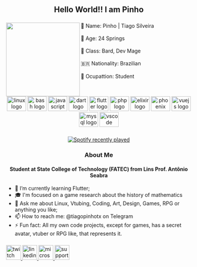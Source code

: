 <h2 align="center">Hello World!! I am Pinho</h2>

###

<img align="left" height="200" src="https://static-cdn.jtvnw.net/jtv_user_pictures/f060e15f-9807-427f-8575-17a4bcffaf67-profile_image-300x300.png"  />

###

<p align="left">👤 Name: Pinho | Tiago Silveira<br><br>🌲 Age: 24 Springs<br><br>🎸 Class: Bard, Dev Mage<br><br>🇧🇷 Nationality: Brazilian<br><br>🎥 Ocupattion: Student</p>

###

<br clear="both">

<div align="center">
  <img src="https://cdn.jsdelivr.net/gh/devicons/devicon/icons/linux/linux-original.svg" height="40" width="52" alt="linux logo"  />
  <img src="https://cdn.jsdelivr.net/gh/devicons/devicon/icons/bash/bash-original.svg" height="40" width="52" alt="bash logo"  />
  <img src="https://cdn.jsdelivr.net/gh/devicons/devicon/icons/javascript/javascript-original.svg" height="40" width="52" alt="javascript logo"  />
  <img src="https://cdn.jsdelivr.net/gh/devicons/devicon/icons/dart/dart-original.svg" height="40" width="52" alt="dart logo"  />
  <img src="https://cdn.jsdelivr.net/gh/devicons/devicon/icons/flutter/flutter-original.svg" height="40" width="52" alt="flutter logo"  />
  <img src="https://cdn.jsdelivr.net/gh/devicons/devicon/icons/php/php-original.svg" height="40" width="52" alt="php logo"  />
  <img src="https://cdn.jsdelivr.net/gh/devicons/devicon/icons/elixir/elixir-original.svg" height="40" width="52" alt="elixir logo"  />
  <img src="https://cdn.jsdelivr.net/gh/devicons/devicon/icons/phoenix/phoenix-original.svg" height="40" width="52" alt="phoenix logo"  />
  <img src="https://cdn.jsdelivr.net/gh/devicons/devicon/icons/vuejs/vuejs-original.svg" height="40" width="52" alt="vuejs logo"  />
  <img src="https://cdn.jsdelivr.net/gh/devicons/devicon/icons/mysql/mysql-original.svg" height="40" width="52" alt="mysql logo"  />
  <img src="https://cdn.jsdelivr.net/gh/devicons/devicon/icons/vscode/vscode-original.svg" height="40" width="52" alt="vscode logo"  />
</div>

###

<div align="center">
  <a href="https://open.spotify.com/user/tsilveiraps">
    <img src="https://spotify-recently-played-readme.vercel.app/api?count=5" alt="Spotify recently played"  />
  </a>
</div>

<h3 align="center">About Me</h3>

<h4 align="center">Student at State College of Technology (FATEC) from Lins Prof. Antônio Seabra</h4>

- 🌱 I’m currently learning Flutter;
- 🎓 I'm focused on a game research about the history of mathematics
- 💬 Ask me about Linux, Vtubing, Coding, Art, Design, Games, RPG or anything you like;
- 📫 How to reach me: @tiagopinhotx on Telegram
- ⚡ Fun fact: All my own code projects, except for games, has a secret avatar, vtuber or RPG like, that represents it. 


###

<div align="left">
  <a href="https://twitch.tv/pinhotx" target="_blank">
    <img src="https://img.shields.io/static/v1?message=pinhotx&logo=twitch&label=&color=9146FF&logoColor=white&labelColor=&style=flat" height="40" alt="twitch logo"  />
  </a>
  <a href="https://linkedin.com/in/pinhotx" target="_blank">
    <img src="https://img.shields.io/static/v1?message=Tiago Silveira&logo=linkedin&label=&color=0077B5&logoColor=white&labelColor=&style=flat" height="40" alt="linkedin logo"  />
  </a>
  <a href="mailto:tiago.pinhotx@outlook.com" target="_blank">
    <img src="https://img.shields.io/static/v1?message=tiago.pinhotx@outlook.com&logo=microsoft-outlook&label=&color=0078D4&logoColor=white&labelColor=&style=flat" height="40" alt="microsoft-outlook logo"  />
  </a>
  <a href="https://ko-fi.com/pinhotx" target="_blank">
    <img src="https://ko-fi.com/img/githubbutton_sm.svg" height="40" alt="support-me on ko-fi"  />
  </a>
  
</div>

###
